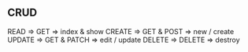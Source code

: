 ## CRUD

READ    => GET         => index & show
CREATE  => GET & POST  => new / create
UPDATE  => GET & PATCH => edit / update
DELETE  => DELETE      => destroy
